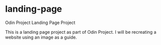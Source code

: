 # landing-page
Odin Project Landing Page Project

This is a landing page project as part of Odin Project. I will be recreating a website using an image as a guide. 

